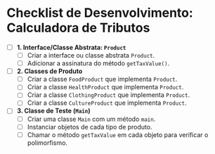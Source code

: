# Checklist de Desenvolvimento: Calculadora de Tributos

- [ ] **1. Interface/Classe Abstrata: `Product`**
    - [ ] Criar a interface ou classe abstrata `Product`.
    - [ ] Adicionar a assinatura do método `getTaxValue()`.

- [ ] **2. Classes de Produto**
    - [ ] Criar a classe `FoodProduct` que implementa `Product`.
    - [ ] Criar a classe `HealthProduct` que implementa `Product`.
    - [ ] Criar a classe `ClothingProduct` que implementa `Product`.
    - [ ] Criar a classe `CultureProduct` que implementa `Product`.

- [ ] **3. Classe de Teste (`Main`)**
    - [ ] Criar uma classe `Main` com um método `main`.
    - [ ] Instanciar objetos de cada tipo de produto.
    - [ ] Chamar o método `getTaxValue` em cada objeto para verificar o polimorfismo.
